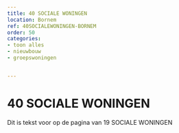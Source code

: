 ```yaml
---
title: 40 SOCIALE WONINGEN
location: Bornem
ref: 40SOCIALEWONINGEN-BORNEM
order: 50
categories:
- toon alles
- nieuwbouw
- groepswoningen


---
```

# 40 SOCIALE WONINGEN

Dit is tekst voor op de pagina van 19 SOCIALE WONINGEN